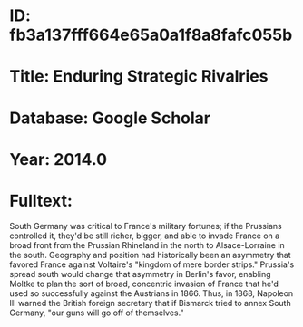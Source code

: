 # ID: fb3a137fff664e65a0a1f8a8fafc055b
# Title: Enduring Strategic Rivalries
# Database: Google Scholar
# Year: 2014.0
# Fulltext:
South Germany was critical to France's military fortunes; if the Prussians controlled it, they'd be still richer, bigger, and able to invade France on a broad front from the Prussian Rhineland in the north to Alsace-Lorraine in the south.
Geography and position had historically been an asymmetry that favored France against Voltaire's "kingdom of mere border strips."
Prussia's spread south would change that asymmetry in Berlin's favor, enabling Moltke to plan the sort of broad, concentric invasion of France that he'd used so successfully against the Austrians in 1866.
Thus, in 1868, Napoleon III warned the British foreign secretary that if Bismarck tried to annex South Germany, "our guns will go off of themselves."